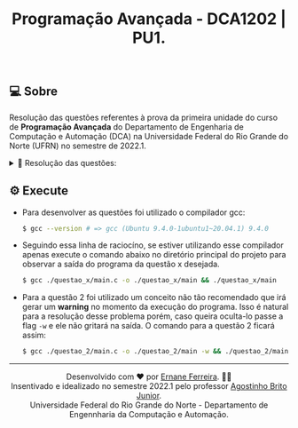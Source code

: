 <h1 align="center">
   Programação Avançada - DCA1202 | PU1.
</h1>

<br>

## 💻 Sobre

Resolução das questões referentes à prova da primeira unidade do curso de **Programação Avançada** do Departamento de Engenharia de Computação e Automação (DCA) na Universidade Federal do Rio Grande do Norte (UFRN) no semestre de 2022.1.

  <details>
    <summary>📝 Resolução das questões:</summary>
    📌 <a href="https://github.com/ErnaneJ/DCA1202-PU1/blob/master/questao_1/main.c">Questão 1;</a><br>
    📌 <a href="https://github.com/ErnaneJ/DCA1202-PU1/blob/master/questao_2/main.c">Questão 2.</a><br>
  </details>

## ⚙️ Execute

- Para desenvolver as questões foi utilizado o compilador gcc:

  ```bash
  $ gcc --version # => gcc (Ubuntu 9.4.0-1ubuntu1~20.04.1) 9.4.0
  ```

- Seguindo essa linha de raciocíno, se estiver utilizando esse compilador apenas execute o comando abaixo no diretório principal do projeto para observar a saída do programa da questão x desejada.
  ```bash
  $ gcc ./questao_x/main.c -o ./questao_x/main && ./questao_x/main
  ```
  

- Para a questão 2 foi utilizado um conceito não tão recomendado que irá gerar um **warning** no momento da execução do programa. Isso é natural para a resolução desse problema porém, caso queira oculta-lo passe a flag `-w` e ele não gritará na saída. O comando para a questão 2 ficará assim:
  ```bash
  $ gcc ./questao_2/main.c -o ./questao_2/main -w && ./questao_2/main
  ```
---

<div align="center">
  Desenvolvido com ❤ por <a href="https://www.ernane.dev/">Ernane Ferreira</a>. 👋🏻<br/> Insentivado e idealizado no semestre 2022.1 pelo professor <a href="https://agostinhobritojr.github.io/">Agostinho Brito Junior</a>. <br> Universidade Federal do Rio Grande do Norte - Departamento de Engennharia da Computação e Automação.
</div>

